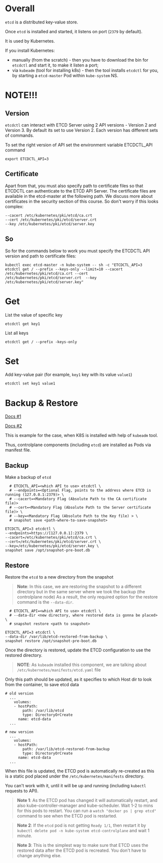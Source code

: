 # Overall

`etcd` is a distributed key-value store.

Once `etcd` is installed and started, it listens on port (`2379` by default).

It is used by Kubernetes.

If you install Kubernetes:
- manually (from the scratch) - then you have to download the bin for `etcdctl` and start it, to make it listen a port;
- via `kubeadm` (tool for installing k8s) - then the tool installs `etcdctl` for you, by starting a `etcd-master` Pod within `kube-system` NS.

# NOTE!!!

## Version

`etcdctl` can interact with ETCD Server using 2 API versions - Version 2 and Version 3.  By default its set to use Version 2. Each version has different sets of commands.

To set the right version of API set the environment variable ETCDCTL_API command
```
export ETCDCTL_API=3
```

## Certificate

Apart from that, you must also specify path to certificate files so that ETCDCTL can authenticate to the ETCD API Server. The certificate files are available in the etcd-master at the following path. We discuss more about certificates in the security section of this course. So don't worry if this looks complex:
```
--cacert /etc/kubernetes/pki/etcd/ca.crt     
--cert /etc/kubernetes/pki/etcd/server.crt     
--key /etc/kubernetes/pki/etcd/server.key
```

## So 

So for the commands below to work you must specify the ETCDCTL API version and path to certificate files:
```
kubectl exec etcd-master -n kube-system -- sh -c "ETCDCTL_API=3 etcdctl get / --prefix --keys-only --limit=10 --cacert /etc/kubernetes/pki/etcd/ca.crt --cert /etc/kubernetes/pki/etcd/server.crt  --key /etc/kubernetes/pki/etcd/server.key"
```


# Get

List the value of specific key
```
etcdctl get key1
```

List all keys
```
etcdctl get / --prefix -keys-only
```

# Set

Add key-value pair (for example, `key1` key with its value `value1`)
```
etcdctl set key1 value1
```



# Backup & Restore

[Docs #1](https://kubernetes.io/docs/tasks/administer-cluster/configure-upgrade-etcd/#backing-up-an-etcd-cluster)

[Docs #2](https://github.com/etcd-io/website/blob/main/content/en/docs/v3.5/op-guide/recovery.md)

This is example for the case, when K8S is installed with help of `kubeadm` tool. 

Thus, controlplane components (including `etcd`) are installed as Pods via manifest file.

## Backup

Make a backup of `etcd`
```
  # ETCDCTL_API=<which API to use> etcdctl \
  # --endpoints=<Optional Flag, points to the address where ETCD is running (127.0.0.1:2379)> \
  # --cacert=<Mandatory Flag (Absolute Path to the CA certificate file)>
  # --cert=<Mandatory Flag (Absolute Path to the Server certificate file)> \
  # --key=<Mandatory Flag (Absolute Path to the Key file) > \
  # snapshot save <path-where-to-save-snapshot>

ETCDCTL_API=3 etcdctl \
--endpoints=https://[127.0.0.1]:2379 \
--cacert=/etc/kubernetes/pki/etcd/ca.crt \
--cert=/etc/kubernetes/pki/etcd/server.crt \
--key=/etc/kubernetes/pki/etcd/server.key \
snapshot save /opt/snapshot-pre-boot.db
```




## Restore

Restore the `etcd` to a new directory from the snapshot

> **Note**: In this case, we are restoring the snapshot to a different directory but in the same server where we took the backup (the controlplane node) As a result, the only required option for the restore command is the `--data-dir`.
```
  # ETCDCTL_API=<which API to use> etcdctl \
  # --data-dir <new directory, where restored data is gonna be placed> \
  # snapshot restore <path to snapshot>

ETCDCTL_API=3 etcdctl \
--data-dir /var/lib/etcd-restored-from-backup \
snapshot restore /opt/snapshot-pre-boot.db
```

Once the directory is restored, update the ETCD configuration to use the restored directory.

> **NOTE**: As `kubeadm` installed this component, we are talking about `/etc/kubernetes/manifests/etcd.yaml` file

Only this path should be updated, as it specifies to which Host dir to look from the container, to save etcd data
```
# old version
  ...
    volumes:
    - hostPath:
        path: /var/lib/etcd
        type: DirectoryOrCreate
      name: etcd-data
  ...

# new version
  ...
    volumes:
    - hostPath:
        path: /var/lib/etcd-restored-from-backup
        type: DirectoryOrCreate
      name: etcd-data
  ...
```

When this file is updated, the ETCD pod is automatically re-created as this is a static pod placed under the `/etc/kubernetes/manifests` directory.

You can't work with it, until it will be up and running (including `kubectl` requests to API).


> **Note 1**: As the ETCD pod has changed it will automatically restart, and also kube-controller-manager and kube-scheduler. 
> Wait 1-2 to mins for this pods to restart. 
> You can run a `watch "docker ps | grep etcd"` command to see when the ETCD pod is restarted.

> **Note 2**: If the `etcd` pod is not getting `Ready 1/1`, then restart it by `kubectl delete pod -n kube-system etcd-controlplane` and wait 1 minute.

> **Note 3**: This is the simplest way to make sure that ETCD uses the restored data after the ETCD pod is recreated. 
> You don't have to change anything else.




































